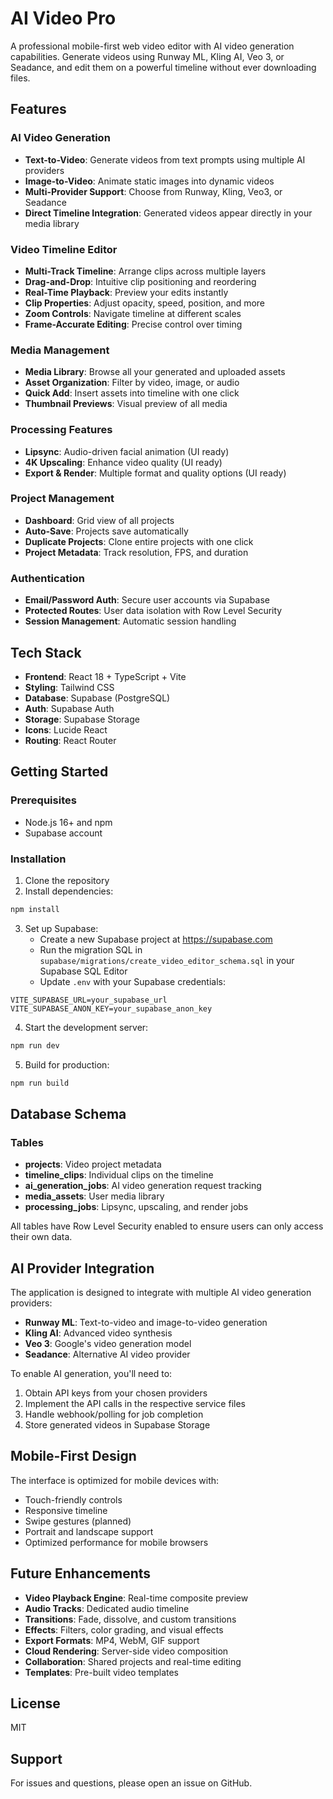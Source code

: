 # AI Video Pro

A professional mobile-first web video editor with AI video generation capabilities. Generate videos using Runway ML, Kling AI, Veo 3, or Seadance, and edit them on a powerful timeline without ever downloading files.

## Features

### AI Video Generation
- **Text-to-Video**: Generate videos from text prompts using multiple AI providers
- **Image-to-Video**: Animate static images into dynamic videos
- **Multi-Provider Support**: Choose from Runway, Kling, Veo3, or Seadance
- **Direct Timeline Integration**: Generated videos appear directly in your media library

### Video Timeline Editor
- **Multi-Track Timeline**: Arrange clips across multiple layers
- **Drag-and-Drop**: Intuitive clip positioning and reordering
- **Real-Time Playback**: Preview your edits instantly
- **Clip Properties**: Adjust opacity, speed, position, and more
- **Zoom Controls**: Navigate timeline at different scales
- **Frame-Accurate Editing**: Precise control over timing

### Media Management
- **Media Library**: Browse all your generated and uploaded assets
- **Asset Organization**: Filter by video, image, or audio
- **Quick Add**: Insert assets into timeline with one click
- **Thumbnail Previews**: Visual preview of all media

### Processing Features
- **Lipsync**: Audio-driven facial animation (UI ready)
- **4K Upscaling**: Enhance video quality (UI ready)
- **Export & Render**: Multiple format and quality options (UI ready)

### Project Management
- **Dashboard**: Grid view of all projects
- **Auto-Save**: Projects save automatically
- **Duplicate Projects**: Clone entire projects with one click
- **Project Metadata**: Track resolution, FPS, and duration

### Authentication
- **Email/Password Auth**: Secure user accounts via Supabase
- **Protected Routes**: User data isolation with Row Level Security
- **Session Management**: Automatic session handling

## Tech Stack

- **Frontend**: React 18 + TypeScript + Vite
- **Styling**: Tailwind CSS
- **Database**: Supabase (PostgreSQL)
- **Auth**: Supabase Auth
- **Storage**: Supabase Storage
- **Icons**: Lucide React
- **Routing**: React Router

## Getting Started

### Prerequisites
- Node.js 16+ and npm
- Supabase account

### Installation

1. Clone the repository
2. Install dependencies:
```bash
npm install
```

3. Set up Supabase:
   - Create a new Supabase project at https://supabase.com
   - Run the migration SQL in `supabase/migrations/create_video_editor_schema.sql` in your Supabase SQL Editor
   - Update `.env` with your Supabase credentials:
```
VITE_SUPABASE_URL=your_supabase_url
VITE_SUPABASE_ANON_KEY=your_supabase_anon_key
```

4. Start the development server:
```bash
npm run dev
```

5. Build for production:
```bash
npm run build
```

## Database Schema

### Tables
- **projects**: Video project metadata
- **timeline_clips**: Individual clips on the timeline
- **ai_generation_jobs**: AI video generation request tracking
- **media_assets**: User media library
- **processing_jobs**: Lipsync, upscaling, and render jobs

All tables have Row Level Security enabled to ensure users can only access their own data.

## AI Provider Integration

The application is designed to integrate with multiple AI video generation providers:

- **Runway ML**: Text-to-video and image-to-video generation
- **Kling AI**: Advanced video synthesis
- **Veo 3**: Google's video generation model
- **Seadance**: Alternative AI video provider

To enable AI generation, you'll need to:
1. Obtain API keys from your chosen providers
2. Implement the API calls in the respective service files
3. Handle webhook/polling for job completion
4. Store generated videos in Supabase Storage

## Mobile-First Design

The interface is optimized for mobile devices with:
- Touch-friendly controls
- Responsive timeline
- Swipe gestures (planned)
- Portrait and landscape support
- Optimized performance for mobile browsers

## Future Enhancements

- **Video Playback Engine**: Real-time composite preview
- **Audio Tracks**: Dedicated audio timeline
- **Transitions**: Fade, dissolve, and custom transitions
- **Effects**: Filters, color grading, and visual effects
- **Export Formats**: MP4, WebM, GIF support
- **Cloud Rendering**: Server-side video composition
- **Collaboration**: Shared projects and real-time editing
- **Templates**: Pre-built video templates

## License

MIT

## Support

For issues and questions, please open an issue on GitHub.